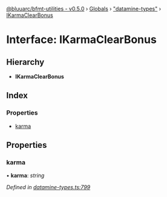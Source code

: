 [@bluuarc/bfmt-utilities - v0.5.0](../README.md) › [Globals](../globals.md) › ["datamine-types"](../modules/_datamine_types_.md) › [IKarmaClearBonus](_datamine_types_.ikarmaclearbonus.md)

# Interface: IKarmaClearBonus

## Hierarchy

* **IKarmaClearBonus**

## Index

### Properties

* [karma](_datamine_types_.ikarmaclearbonus.md#karma)

## Properties

###  karma

• **karma**: *string*

*Defined in [datamine-types.ts:799](https://github.com/BluuArc/bfmt-utilities/blob/master/src/datamine-types.ts#L799)*

